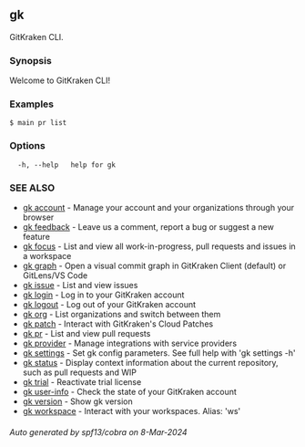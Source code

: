 ## gk

GitKraken CLI.

### Synopsis

Welcome to GitKraken CLI!

### Examples

```
$ main pr list
```

### Options

```
  -h, --help   help for gk
```

### SEE ALSO

* [gk account](gk_account.md)	 - Manage your account and your organizations through your browser
* [gk feedback](gk_feedback.md)	 - Leave us a comment, report a bug or suggest a new feature
* [gk focus](gk_focus.md)	 - List and view all work-in-progress, pull requests and issues in a workspace
* [gk graph](gk_graph.md)	 - Open a visual commit graph in GitKraken Client (default) or GitLens/VS Code
* [gk issue](gk_issue.md)	 - List and view issues
* [gk login](gk_login.md)	 - Log in to your GitKraken account
* [gk logout](gk_logout.md)	 - Log out of your GitKraken account
* [gk org](gk_org.md)	 - List organizations and switch between them
* [gk patch](gk_patch.md)	 - Interact with GitKraken's Cloud Patches
* [gk pr](gk_pr.md)	 - List and view pull requests
* [gk provider](gk_provider.md)	 - Manage integrations with service providers
* [gk settings](gk_settings.md)	 - Set gk config parameters. See full help with 'gk settings -h'
* [gk status](gk_status.md)	 - Display context information about the current repository, such as pull requests and WIP
* [gk trial](gk_trial.md)	 - Reactivate trial license
* [gk user-info](gk_user-info.md)	 - Check the state of your GitKraken account
* [gk version](gk_version.md)	 - Show gk version
* [gk workspace](gk_workspace.md)	 - Interact with your workspaces. Alias: 'ws'

###### Auto generated by spf13/cobra on 8-Mar-2024
